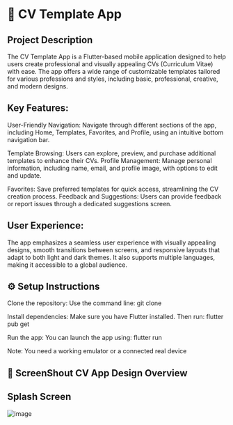 # 📝 CV Template App

## Project Description
The CV Template App is a Flutter-based mobile application designed to help users create professional and visually appealing CVs (Curriculum Vitae) with ease. The app offers a wide range of customizable templates tailored for various professions and styles, including basic, professional, creative, and modern designs.

## Key Features:
User-Friendly Navigation: Navigate through different sections of the app, including Home, Templates, Favorites, and Profile, using an intuitive bottom navigation bar.

Template Browsing: Users can explore, preview, and purchase additional templates to enhance their CVs.
Profile Management: Manage personal information, including name, email, and profile image, with options to edit and update.

Favorites: Save preferred templates for quick access, streamlining the CV creation process.
Feedback and Suggestions: Users can provide feedback or report issues through a dedicated suggestions screen.

## User Experience:
The app emphasizes a seamless user experience with visually appealing designs, smooth transitions between screens, and responsive layouts that adapt to both light and dark themes. It also supports multiple languages, making it accessible to a global audience.


## ⚙️ Setup Instructions
Clone the repository: Use the command line: git clone <Your Repository Path>

Install dependencies: Make sure you have Flutter installed. Then run: flutter pub get

Run the app: You can launch the app using: flutter run

Note: You need a working emulator or a connected real device


 ## 📱 ScreenShout CV App Design Overview
 
## Splash Screen

![image](https://github.com/user-attachments/assets/9cd348ea-7ccf-4555-acc1-0e2991bd9f12)


